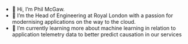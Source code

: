 - 👋 Hi, I’m Phil McGaw.
- 👀 I’m the Head of Engineering at Royal London with a passion for modernising applications on the way to the cloud. 
- 🌱 I’m currently learning more about machine learning in relation to application telemetry data to better predict causation in our services
<!--- - 💞️ I’m looking to collaborate on learning experience portal solutions
- 📫 How to reach me ...
--->
<!---
philmcgaw/philmcgaw is a ✨ special ✨ repository because its `README.md` (this file) appears on your GitHub profile.
You can click the Preview link to take a look at your changes.
--->

